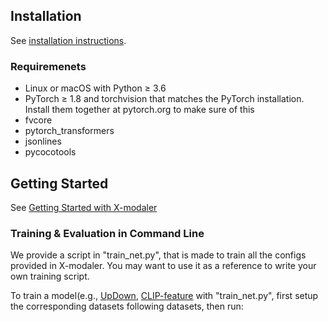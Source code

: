 ## Installation
See [installation instructions](https://xmodaler.readthedocs.io/en/latest/tutorials/installation.html).

### Requiremenets
* Linux or macOS with Python ≥ 3.6
* PyTorch ≥ 1.8 and torchvision that matches the PyTorch installation. Install them together at pytorch.org to make sure of this
* fvcore
* pytorch_transformers
* jsonlines
* pycocotools

## Getting Started 
See [Getting Started with X-modaler](https://xmodaler.readthedocs.io/en/latest/tutorials/getting_started.html)

### Training & Evaluation in Command Line

We provide a script in "train_net.py", that is made to train all the configs provided in X-modaler. You may want to use it as a reference to write your own training script.

To train a model(e.g., [UpDown](https://drive.google.com/drive/folders/1vx9n7tAIt8su0y_3tsPJGvMPBMm8JLCZ),  [CLIP-feature](https://github.com/jianjieluo/OpenAI-CLIP-Feature) with "train_net.py", first setup the corresponding datasets following datasets, then run:
